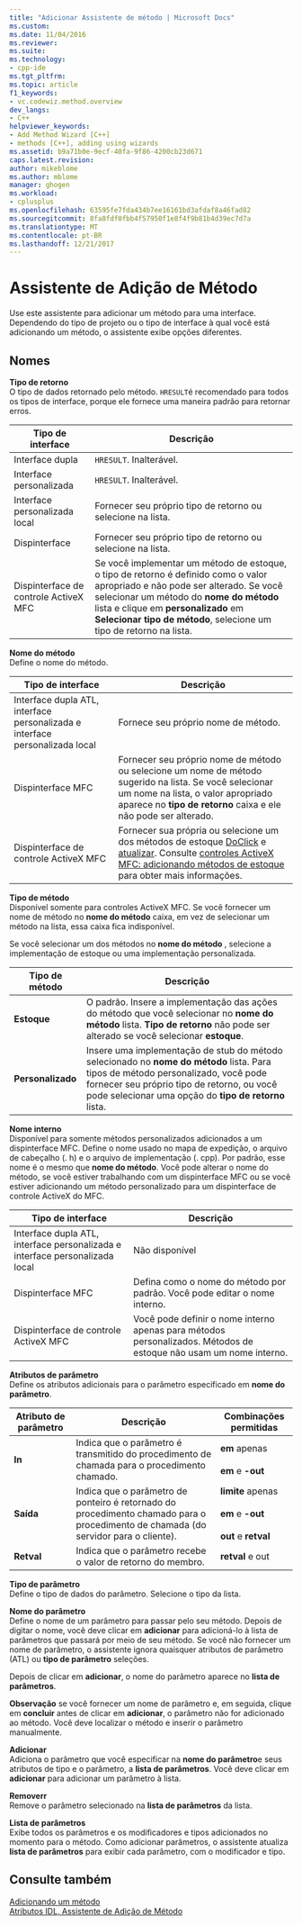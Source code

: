 ```yaml
---
title: "Adicionar Assistente de método | Microsoft Docs"
ms.custom: 
ms.date: 11/04/2016
ms.reviewer: 
ms.suite: 
ms.technology:
- cpp-ide
ms.tgt_pltfrm: 
ms.topic: article
f1_keywords:
- vc.codewiz.method.overview
dev_langs:
- C++
helpviewer_keywords:
- Add Method Wizard [C++]
- methods [C++], adding using wizards
ms.assetid: b9a71b0e-9ecf-40fa-9f86-4200cb23d671
caps.latest.revision: 
author: mikeblome
ms.author: mblome
manager: ghogen
ms.workload:
- cplusplus
ms.openlocfilehash: 63595fe7fda434b7ee16161bd3afdaf8a46fad82
ms.sourcegitcommit: 8fa8fdf0fbb4f57950f1e8f4f9b81b4d39ec7d7a
ms.translationtype: MT
ms.contentlocale: pt-BR
ms.lasthandoff: 12/21/2017
---
```

# <a name="add-method-wizard"></a>Assistente de Adição de Método
Use este assistente para adicionar um método para uma interface. Dependendo do tipo de projeto ou o tipo de interface à qual você está adicionando um método, o assistente exibe opções diferentes.  
  
## <a name="names"></a>Nomes  
 **Tipo de retorno**  
 O tipo de dados retornado pelo método. `HRESULT`é recomendado para todos os tipos de interface, porque ele fornece uma maneira padrão para retornar erros.  
  
|Tipo de interface|Descrição|  
|--------------------|-----------------|  
|Interface dupla|`HRESULT`. Inalterável.|  
|Interface personalizada|`HRESULT`. Inalterável.|  
|Interface personalizada local|Fornecer seu próprio tipo de retorno ou selecione na lista.|  
|Dispinterface|Fornecer seu próprio tipo de retorno ou selecione na lista.|  
|Dispinterface de controle ActiveX MFC|Se você implementar um método de estoque, o tipo de retorno é definido como o valor apropriado e não pode ser alterado. Se você selecionar um método do **nome do método** lista e clique em **personalizado** em **Selecionar tipo de método**, selecione um tipo de retorno na lista.|  
  
 **Nome do método**  
 Define o nome do método.  
  
|Tipo de interface|Descrição|  
|--------------------|-----------------|  
|Interface dupla ATL, interface personalizada e interface personalizada local|Fornece seu próprio nome de método.|  
|Dispinterface MFC|Fornecer seu próprio nome de método ou selecione um nome de método sugerido na lista. Se você selecionar um nome na lista, o valor apropriado aparece no **tipo de retorno** caixa e ele não pode ser alterado.|  
|Dispinterface de controle ActiveX MFC|Fornecer sua própria ou selecione um dos métodos de estoque [DoClick](../mfc/reference/colecontrol-class.md#doclick) e [atualizar](../mfc/reference/colecontrol-class.md#refresh). Consulte [controles ActiveX MFC: adicionando métodos de estoque](../mfc/mfc-activex-controls-adding-stock-methods.md) para obter mais informações.|  
  
 **Tipo de método**  
 Disponível somente para controles ActiveX MFC. Se você fornecer um nome de método no **nome do método** caixa, em vez de selecionar um método na lista, essa caixa fica indisponível.  
  
 Se você selecionar um dos métodos no **nome do método** , selecione a implementação de estoque ou uma implementação personalizada.  
  
|Tipo de método|Descrição|  
|-----------------|-----------------|  
|**Estoque**|O padrão. Insere a implementação das ações do método que você selecionar no **nome do método** lista. **Tipo de retorno** não pode ser alterado se você selecionar **estoque**.|  
|**Personalizado**|Insere uma implementação de stub do método selecionado no **nome do método** lista. Para tipos de método personalizado, você pode fornecer seu próprio tipo de retorno, ou você pode selecionar uma opção do **tipo de retorno** lista.|  
  
 **Nome interno**  
 Disponível para somente métodos personalizados adicionados a um dispinterface MFC. Define o nome usado no mapa de expedição, o arquivo de cabeçalho (. h) e o arquivo de implementação (. cpp). Por padrão, esse nome é o mesmo que **nome do método**. Você pode alterar o nome do método, se você estiver trabalhando com um dispinterface MFC ou se você estiver adicionando um método personalizado para um dispinterface de controle ActiveX do MFC.  
  
|Tipo de interface|Descrição|  
|--------------------|-----------------|  
|Interface dupla ATL, interface personalizada e interface personalizada local|Não disponível|  
|Dispinterface MFC|Defina como o nome do método por padrão. Você pode editar o nome interno.|  
|Dispinterface de controle ActiveX MFC|Você pode definir o nome interno apenas para métodos personalizados. Métodos de estoque não usam um nome interno.|  
  
 **Atributos de parâmetro**  
 Define os atributos adicionais para o parâmetro especificado em **nome do parâmetro**.  
  
|Atributo de parâmetro|Descrição|Combinações permitidas|  
|-------------------------|-----------------|--------------------------|  
|**In**|Indica que o parâmetro é transmitido do procedimento de chamada para o procedimento chamado.|**em** apenas<br /><br /> **em** e **-out**|  
|**Saída**|Indica que o parâmetro de ponteiro é retornado do procedimento chamado para o procedimento de chamada (do servidor para o cliente).|**limite** apenas<br /><br /> **em** e **-out**<br /><br /> **out** e **retval**|  
|**Retval**|Indica que o parâmetro recebe o valor de retorno do membro.|**retval** e out|  
  
 **Tipo de parâmetro**  
 Define o tipo de dados do parâmetro. Selecione o tipo da lista.  
  
 **Nome do parâmetro**  
 Define o nome de um parâmetro para passar pelo seu método. Depois de digitar o nome, você deve clicar em **adicionar** para adicioná-lo à lista de parâmetros que passará por meio de seu método. Se você não fornecer um nome de parâmetro, o assistente ignora quaisquer atributos de parâmetro (ATL) ou **tipo de parâmetro** seleções.  
  
 Depois de clicar em **adicionar**, o nome do parâmetro aparece no **lista de parâmetros**.  
  
 **Observação** se você fornecer um nome de parâmetro e, em seguida, clique em **concluir** antes de clicar em **adicionar**, o parâmetro não for adicionado ao método. Você deve localizar o método e inserir o parâmetro manualmente.  
  
 **Adicionar**  
 Adiciona o parâmetro que você especificar na **nome do parâmetro**e seus atributos de tipo e o parâmetro, a **lista de parâmetros**. Você deve clicar em **adicionar** para adicionar um parâmetro à lista.  
  
 **Removerr**  
 Remove o parâmetro selecionado na **lista de parâmetros** da lista.  
  
 **Lista de parâmetros**  
 Exibe todos os parâmetros e os modificadores e tipos adicionados no momento para o método. Como adicionar parâmetros, o assistente atualiza **lista de parâmetros** para exibir cada parâmetro, com o modificador e tipo.  
  
## <a name="see-also"></a>Consulte também  
 [Adicionando um método](../ide/adding-a-method-visual-cpp.md)   
 [Atributos IDL, Assistente de Adição de Método](../ide/idl-attributes-add-method-wizard.md)